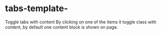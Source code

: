 # tabs-template-
Toggle tabs with content
By clicking on one of the items it toggle class with content, by default one content block is shown on page.